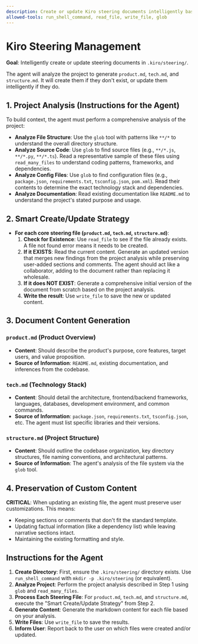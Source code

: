 ```yaml
---
description: Create or update Kiro steering documents intelligently based on project state
allowed-tools: run_shell_command, read_file, write_file, glob
---
```


# Kiro Steering Management

**Goal**: Intelligently create or update steering documents in `.kiro/steering/`.

The agent will analyze the project to generate `product.md`, `tech.md`, and `structure.md`. It will create them if they don't exist, or update them intelligently if they do.

## 1. Project Analysis (Instructions for the Agent)

To build context, the agent must perform a comprehensive analysis of the project:

-   **Analyze File Structure**: Use the `glob` tool with patterns like `**/*` to understand the overall directory structure.
-   **Analyze Source Code**: Use `glob` to find source files (e.g., `**/*.js`, `**/*.py`, `**/*.ts`). Read a representative sample of these files using `read_many_files` to understand coding patterns, frameworks, and dependencies.
-   **Analyze Config Files**: Use `glob` to find configuration files (e.g., `package.json`, `requirements.txt`, `tsconfig.json`, `pom.xml`). Read their contents to determine the exact technology stack and dependencies.
-   **Analyze Documentation**: Read existing documentation like `README.md` to understand the project's stated purpose and usage.

## 2. Smart Create/Update Strategy

-   **For each core steering file (`product.md`, `tech.md`, `structure.md`)**:
    1.  **Check for Existence**: Use `read_file` to see if the file already exists. A file not found error means it needs to be created.
    2.  **If it EXISTS**: Read the current content. Generate an updated version that merges new findings from the project analysis while preserving user-added sections and comments. The agent should act like a collaborator, adding to the document rather than replacing it wholesale.
    3.  **If it does NOT EXIST**: Generate a comprehensive initial version of the document from scratch based on the project analysis.
    4.  **Write the result**: Use `write_file` to save the new or updated content.

## 3. Document Content Generation

### `product.md` (Product Overview)
-   **Content**: Should describe the product's purpose, core features, target users, and value proposition.
-   **Source of Information**: `README.md`, existing documentation, and inferences from the codebase.

### `tech.md` (Technology Stack)
-   **Content**: Should detail the architecture, frontend/backend frameworks, languages, databases, development environment, and common commands.
-   **Source of Information**: `package.json`, `requirements.txt`, `tsconfig.json`, etc. The agent must list specific libraries and their versions.

### `structure.md` (Project Structure)
-   **Content**: Should outline the codebase organization, key directory structures, file naming conventions, and architectural patterns.
-   **Source of Information**: The agent's analysis of the file system via the `glob` tool.

## 4. Preservation of Custom Content

**CRITICAL**: When updating an existing file, the agent must preserve user customizations. This means:
-   Keeping sections or comments that don't fit the standard template.
-   Updating factual information (like a dependency list) while leaving narrative sections intact.
-   Maintaining the existing formatting and style.

## Instructions for the Agent

1.  **Create Directory**: First, ensure the `.kiro/steering/` directory exists. Use `run_shell_command` with `mkdir -p .kiro/steering` (or equivalent).
2.  **Analyze Project**: Perform the project analysis described in Step 1 using `glob` and `read_many_files`.
3.  **Process Each Steering File**: For `product.md`, `tech.md`, and `structure.md`, execute the "Smart Create/Update Strategy" from Step 2.
4.  **Generate Content**: Generate the markdown content for each file based on your analysis.
5.  **Write Files**: Use `write_file` to save the results.
6.  **Inform User**: Report back to the user on which files were created and/or updated.
